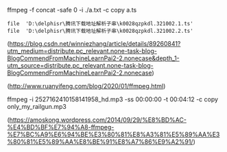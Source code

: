 ffmpeg -f concat -safe 0 -i ./a.txt -c copy a.ts
```
file  'D:\delphisr\腾讯下载地址解析子串\k0028qzpkdl.321002.1.ts'
file  'D:\delphisr\腾讯下载地址解析子串\k0028qzpkdl.321002.2.ts'
```

(https://blog.csdn.net/winniezhang/article/details/89260841?utm_medium=distribute.pc_relevant.none-task-blog-BlogCommendFromMachineLearnPai2-2.nonecase&depth_1-utm_source=distribute.pc_relevant.none-task-blog-BlogCommendFromMachineLearnPai2-2.nonecase)


(http://www.ruanyifeng.com/blog/2020/01/ffmpeg.html)


ffmpeg -i 2527162410158141958_hd.mp3  -ss 00:00:00 -t 00:04:12 -c copy only_my_railgun.mp3

(https://amoskong.wordpress.com/2014/09/29/%E8%BD%AC-%E4%BD%BF%E7%94%A8-ffmpeg-%E7%BC%A9%E6%94%BE%E3%80%81%E8%A3%81%E5%89%AA%E3%80%81%E5%89%AA%E8%BE%91%E8%A7%86%E9%A2%91/)

